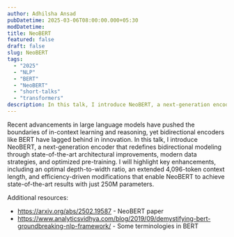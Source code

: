 ```yaml
---
author: Adhilsha Ansad
pubDatetime: 2025-03-06T08:00:00.000+05:30
modDatetime:
title: NeoBERT
featured: false
draft: false
slug: NeoBERT
tags:
  - "2025"
  - "NLP"
  - "BERT"
  - "NeoBERT"
  - "short-talks"
  - "transformers"
description: In this talk, I introduce NeoBERT, a next-generation encoder that redefines bidirectional modeling through state-of-the-art architectural improvements, modern data strategies, and optimized pre-training.
---
```


Recent advancements in large language models have pushed the boundaries of in-context learning and reasoning, yet bidirectional encoders like BERT have lagged behind in innovation. In this talk, I introduce NeoBERT, a next-generation encoder that redefines bidirectional modeling through state-of-the-art architectural improvements, modern data strategies, and optimized pre-training. I will highlight key enhancements, including an optimal depth-to-width ratio, an extended 4,096-token context length, and efficiency-driven modifications that enable NeoBERT to achieve state-of-the-art results with just 250M parameters.

Additional resources:

- https://arxiv.org/abs/2502.19587 - NeoBERT paper
- https://www.analyticsvidhya.com/blog/2019/09/demystifying-bert-groundbreaking-nlp-framework/ - Some terminologies in BERT
